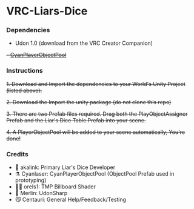 # VRC-Liars-Dice

### Dependencies
- Udon 1.0 (download from the VRC Creator Companion)

~~- [CyanPlayerObjectPool](https://github.com/CyanLaser/CyanPlayerObjectPool)~~

### Instructions
~~1. Download and Import the dependencies to your World's Unity Project (listed above).~~

~~2. Download the Import the unity package (do not clone this repo)~~

~~3. There are two Prefab files required. Drag both the PlayObjectAssigner Prefab and the Liar's Dice Table Prefab into your scene.~~

~~4. A PlayerObjectPool will be added to your scene automatically, You're done!~~


### Credits
- 🦎 akalink: Primary Liar's Dice Developer
- ⚗️ Cyanlaser: CyanPlayerObjectPool (ObjectPool Prefab used in prototyping)
- 🧝‍♀️ orels1: TMP Billboard Shader
- 🧙 Merlin: UdonSharp
- 😼 Centauri: General Help/Feedback/Testing
